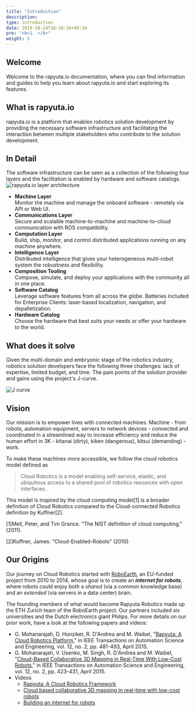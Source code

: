 ```yaml
---
title: "Introduction"
description:
type: introduction
date: 2019-10-24T16:16:16+05:30
pre: "<b>1. </b>"
weight: 5
---
```

## Welcome
Welcome to the rapyuta.io documentation, where you can find information
and guides to help you learn about rapyuta.io and start exploring its
features.

## What is rapyuta.io
rapyuta.io is a platform that enables robotics solution development by providing the necessary software infrastructure and facilitating the interaction between multiple stakeholders who contribute to the
solution development.

## In Detail
The software infrastructure can be seen as a collection of the
following four layers and the facilitation is enabled by hardware
and software catalogs.
![rapyuta.io layer architecture](/images/chapters/introduction/rio-layers.png?classes=border,shadow)

* **Machine Layer**    
    Monitor the machine and manage the onboard software - remotely via API or Web UI.
* **Communications Layer**    
    Secure and scalable machine-to-machine and machine-to-cloud communication with ROS compatibility.
* **Computation Layer**    
    Build, ship, monitor, and control distributed applications running on any machine anywhere.
* **Intelligence Layer**    
    Distributed intelligence that gives your heterogeneous multi-robot system the robustness and flexibility.
* **Composition Tooling**    
    Compose, simulate, and deploy your applications with the community all in one place.
* **Software Catalog**    
    Leverage software features from all across the globe. Batteries included for Enterprise Clients: laser-based localization, navigation, and depalletization.
* **Hardware Catalog**    
    Choose the hardware that best suits your needs or offer your hardware to the world.

## What does it solve
Given the multi-domain and embryonic stage of the robotics
industry, robotics solution developers face the following three
challenges: lack of expertise, limited budget, and time.
The pain points of the solution provider and gains using the
project's J-curve.

![J curve](/images/chapters/introduction/j-curve.png?classes=shadow,border&width=50pc)

## Vision
Our mission is to empower lives with connected machines. Machine - from
robots, automation equipment, servers to network devices - connected and
coordinated in a streamlined way to increase efficiency and reduce
the human effort in 3K - kitanai (dirty), kiken (dangerous),
kitsui (demanding) - work.

To make these machines more accessible, we follow the cloud robotics
model defined as

> Cloud Robotics is a model enabling self-service, elastic, and ubiquitous
access to a shared pool of robotics resources with open interfaces.

This model is inspired by the cloud computing model[1] is a broader
definition of Cloud Robotics compared to the Cloud-connected Robotics
definition by Kuffner[2].

[1]Mell, Peter, and Tim Grance. "The NIST definition of cloud computing."(2011).

[2]Kuffner, James. “Cloud-Enabled-Robots”  (2010)

## Our Origins
Our journey on Cloud Robotics started with [RoboEarth](http://roboearth.ethz.ch/),
an EU-funded project from 2010 to 2014, whose goal is to create an
***internet for robots***, where robots could enjoy both a *shared*
(via a common knowledge base) and an *extended* (via servers in a data center)
brain.

The founding members of what would become Rapyuta Robotics made up the
ETH Zurich team of the RoboEarth project. Our partners included six
universities and the Dutch electronics giant Philips. For more details
on our prior work, have a look at the following papers and videos:

* G. Mohanarajah, D. Hunziker, R. D'Andrea and M. Waibel, "[Rapyuta: A Cloud Robotics Platform](http://ieeexplore.ieee.org/stamp/stamp.jsp?tp=&arnumber=6853392&isnumber=7079441)," in IEEE Transactions on Automation Science and Engineering, vol. 12, no. 2, pp. 481-493, April 2015.
* G. Mohanarajah, V. Usenko, M. Singh, R. D'Andrea and M. Waibel, "[Cloud-Based Collaborative 3D Mapping in Real-Time With Low-Cost Robots](http://ieeexplore.ieee.org/stamp/stamp.jsp?tp=&arnumber=7057681&isnumber=7079441)," in IEEE Transactions on Automation Science and Engineering, vol. 12, no. 2, pp. 423-431, April 2015.
* Videos
    * [Rapyuta: A Cloud Robotics Framework](https://youtu.be/4-ir1ieqKyc)
    * [Cloud based collaborative 3D mapping in real-time with low-cost robots](https://youtu.be/sZBSQrks5Hw)
    * [Building an internet for robots](https://youtu.be/7JHbpdt8Av8)